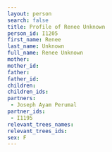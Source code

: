 ```yaml
---
layout: person
search: false
title: Profile of Renee Unknown
person_id: I1205
first_name: Renee
last_name: Unknown
full_name: Renee Unknown
mother: 
mother_id: 
father: 
father_id: 
children:
children_ids:
partners:
 - Joseph Ayam Perumal
partner_ids:
 - I1195
relevant_trees_names:
relevant_trees_ids:
sex: F
---
```


